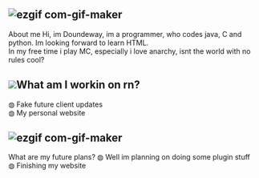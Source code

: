 ## ![ezgif com-gif-maker](https://user-images.githubusercontent.com/49508387/118461009-df0fb480-b705-11eb-92fb-6b6de11f5d8a.gif)
About me
Hi, im Doundeway, im a programmer, who codes java, C and python. Im looking forward to learn HTML.<br/>
In my free time i play MC, especially i love anarchy, isnt the world with no rules cool?

## ![](https://user-images.githubusercontent.com/49508387/118461009-df0fb480-b705-11eb-92fb-6b6de11f5d8a.gif)What am I workin on rn?
◍ Fake future client updates<br/>
◍ My personal website
 
## ![ezgif com-gif-maker](https://user-images.githubusercontent.com/49508387/118461009-df0fb480-b705-11eb-92fb-6b6de11f5d8a.gif)
What are my future plans?
◍ Well im planning on doing some plugin stuff<br/>
◍ Finishing my website
